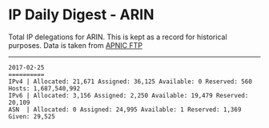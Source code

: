 # IP Daily Digest - ARIN 

Total IP delegations for ARIN. This is kept as a record for historical purposes. Data is taken from [APNIC FTP](https://ftp.apnic.net/)

---

```
2017-02-25
==========
IPv4 | Allocated: 21,671 Assigned: 36,125 Available: 0 Reserved: 560 Hosts: 1,687,540,992
IPv6 | Allocated: 3,156 Assigned: 2,250 Available: 19,479 Reserved: 20,109
ASN  | Allocated: 0 Assigned: 24,995 Available: 1 Reserved: 1,369 Given: 29,525
```